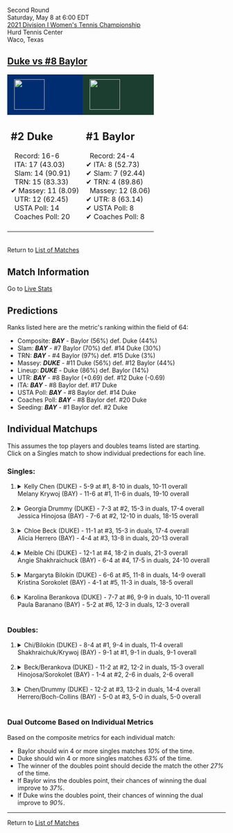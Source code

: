 Second Round  
Saturday, May 8 at 6:00 EDT  
[2021 Division I Women's Tennis Championship](../index.md)  
Hurd Tennis Center  
Waco, Texas  
## [Duke vs #8 Baylor](https://www.ncaa.com/game/5833682)  

<table><tr style="background-color: #d9d9d9 !important"><td style="background-color: #002D72 !important"><img src="https://www.ncaa.com/sites/default/files/images/logos/schools/d/duke.70.png" width="70" height="70" style="padding: 8px;" /></td><td style="background-color: #1B3E30 !important"><img src="https://www.ncaa.com/sites/default/files/images/logos/schools/b/baylor.70.png" width="70" height="70" style="padding: 8px;" /></td></tr><tr>
<td>  

<h2>#2 Duke</h2>  
&nbsp; Record: 16-6<br>  
&nbsp; ITA: 17 (43.03)<br>  
&nbsp; Slam: 14 (90.91)<br>  
&nbsp; TRN: 15 (83.33)<br>  
&#10004; Massey: 11 (8.09)<br>  
&nbsp; UTR: 12 (62.45)<br>  
&nbsp; USTA Poll: 14<br>  
&nbsp; Coaches Poll: 20<br>  
<br>  

</td>
<td>  

<h2>#1 Baylor</h2>  
&nbsp; Record: 24-4<br>  
&#10004; ITA: 8 (52.73)<br>  
&#10004; Slam: 7 (92.44)<br>  
&#10004; TRN: 4 (89.86)<br>  
&nbsp; Massey: 12 (8.06)<br>  
&#10004; UTR: 8 (63.14)<br>  
&#10004; USTA Poll: 8<br>  
&#10004; Coaches Poll: 8<br>  
<br>  

</td>
</tr></table>  


<br>Return to [List of Matches](../index.md)  

## Match Information  
Go to [Live Stats](http://www.sidearmstats.com/baylor/wten/)  

## Predictions  

Ranks listed here are the metric's ranking within the field of 64:  
- Composite: ***BAY*** - Baylor (56%) def. Duke (44%)  
- Slam: ***BAY*** - #7 Baylor (70%) def. #14 Duke (30%)  
- TRN: ***BAY*** - #4 Baylor (97%) def. #15 Duke (3%)  
- Massey: ***DUKE*** - #11 Duke (56%) def. #12 Baylor (44%)  
- Lineup: ***DUKE*** - Duke (86%) def. Baylor (14%)  
- UTR: ***BAY*** - #8 Baylor (+0.69) def. #12 Duke (-0.69)  
- ITA: ***BAY*** - #8 Baylor def. #17 Duke  
- USTA Poll: ***BAY*** - #8 Baylor def. #14 Duke  
- Coaches Poll: ***BAY*** - #8 Baylor def. #20 Duke  
- Seeding: ***BAY*** - #1 Baylor def. #2 Duke  

## Individual Matchups  
This assumes the top players and doubles teams listed are starting.  
Click on a Singles match to show individual predections for each line.  

### Singles:  

<ol>
<li><details>
<summary markdown="span">Kelly Chen (DUKE) - 5-9 at #1, 8-10 in duals, 10-11 overall<br>Melany Krywoj (BAY) - 11-6 at #1, 11-6 in duals, 19-10 overall</summary>
<h4>Predictions</h4><ul>
<li>Composite: <b><i>DUKE</i></b> - Chen (55%) def. Krywoj (45%)</li>  
<li>Slam: <b><i>DUKE</i></b> - Chen (65%) def. Krywoj (35%)</li>  
<li>TRN: <b><i>DUKE</i></b> - Chen (61%) def. Krywoj (39%)</li>  
<li>Massey: <b><i>DUKE</i></b> - Chen (55%) def. Krywoj (45%)</li>  
<li>UTR: <b><i>BAY</i></b> - Krywoj (62%) def. Chen (38%)</li>  
<li>ITA: <b><i>DUKE</i></b> - Chen (12.42) def. Krywoj (8.77)</li>  
</ul>
</details>&nbsp;</li>
<li><details>
<summary markdown="span">Georgia Drummy (DUKE) - 7-3 at #2, 15-3 in duals, 17-4 overall<br>Jessica Hinojosa (BAY) - 7-6 at #2, 12-10 in duals, 18-15 overall</summary>
<h4>Predictions</h4><ul>
<li>Composite: <b><i>DUKE</i></b> - Drummy (90%) def. Hinojosa (10%)</li>  
<li>Slam: <b><i>DUKE</i></b> - Drummy (89%) def. Hinojosa (11%)</li>  
<li>TRN: <b><i>DUKE</i></b> - Drummy (87%) def. Hinojosa (13%)</li>  
<li>Massey: <b><i>DUKE</i></b> - Drummy (92%) def. Hinojosa (8%)</li>  
<li>UTR: <b><i>DUKE</i></b> - Drummy (91%) def. Hinojosa (9%)</li>  
<li>ITA: <b><i>DUKE</i></b> - Drummy (24.14) def. Hinojosa (3.62)</li>  
</ul>
</details>&nbsp;</li>
<li><details>
<summary markdown="span">Chloe Beck (DUKE) - 11-1 at #3, 15-3 in duals, 17-4 overall<br>Alicia Herrero (BAY) - 4-4 at #3, 13-8 in duals, 20-13 overall</summary>
<h4>Predictions</h4><ul>
<li>Composite: <b><i>DUKE</i></b> - Beck (74%) def. Herrero (26%)</li>  
<li>Slam: <b><i>DUKE</i></b> - Beck (74%) def. Herrero (26%)</li>  
<li>TRN: <b><i>DUKE</i></b> - Beck (77%) def. Herrero (23%)</li>  
<li>Massey: <b><i>DUKE</i></b> - Beck (73%) def. Herrero (27%)</li>  
<li>UTR: <b><i>DUKE</i></b> - Beck (72%) def. Herrero (28%)</li>  
<li>ITA: <b><i>DUKE</i></b> - Beck (15.35) def. Herrero (2.87)</li>  
</ul>
</details>&nbsp;</li>
<li><details>
<summary markdown="span">Meible Chi (DUKE) - 12-1 at #4, 18-2 in duals, 21-3 overall<br>Angie Shakhraichuck (BAY) - 6-4 at #4, 17-5 in duals, 24-10 overall</summary>
<h4>Predictions</h4><ul>
<li>Composite: <b><i>DUKE</i></b> - Chi (80%) def. Shakhraichuck (20%)</li>  
<li>Slam: <b><i>DUKE</i></b> - Chi (80%) def. Shakhraichuck (20%)</li>  
<li>TRN: <b><i>DUKE</i></b> - Chi (86%) def. Shakhraichuck (14%)</li>  
<li>Massey: <b><i>DUKE</i></b> - Chi (73%) def. Shakhraichuck (27%)</li>  
<li>UTR: <b><i>DUKE</i></b> - Chi (81%) def. Shakhraichuck (19%)</li>  
<li>ITA: <b><i>DUKE</i></b> - Chi (15.20) def. Shakhraichuck (1.88)</li>  
</ul>
</details>&nbsp;</li>
<li><details>
<summary markdown="span">Margaryta Bilokin (DUKE) - 6-6 at #5, 11-8 in duals, 14-9 overall<br>Kristina Sorokolet (BAY) - 4-1 at #5, 11-3 in duals, 18-5 overall</summary>
<h4>Predictions</h4><ul>
<li>Composite: <b><i>DUKE</i></b> - Bilokin (69%) def. Sorokolet (31%)</li>  
<li>Slam: <b><i>DUKE</i></b> - Bilokin (69%) def. Sorokolet (31%)</li>  
<li>TRN: <b><i>DUKE</i></b> - Bilokin (67%) def. Sorokolet (33%)</li>  
<li>Massey: <b><i>DUKE</i></b> - Bilokin (60%) def. Sorokolet (40%)</li>  
<li>UTR: <b><i>DUKE</i></b> - Bilokin (80%) def. Sorokolet (20%)</li>  
<li>ITA: <b><i>DUKE</i></b> - Bilokin (2.72) def. Sorokolet (1.95)</li>  
</ul>
</details>&nbsp;</li>
<li><details>
<summary markdown="span">Karolina Berankova (DUKE) - 7-7 at #6, 9-9 in duals, 10-11 overall<br>Paula Baranano (BAY) - 5-2 at #6, 12-3 in duals, 12-3 overall</summary>
<h4>Predictions</h4><ul>
<li>Composite: <b><i>BAY</i></b> - Baranano (91%) def. Berankova (9%)</li>  
<li>Slam: <b><i>BAY</i></b> - Baranano (90%) def. Berankova (10%)</li>  
<li>TRN: <b><i>BAY</i></b> - Baranano (92%) def. Berankova (8%)</li>  
<li>Massey: <b><i>BAY</i></b> - Baranano (88%) def. Berankova (12%)</li>  
<li>UTR: <b><i>BAY</i></b> - Baranano (92%) def. Berankova (8%)</li>  
<li>ITA: <b><i>BAY</i></b> - Baranano (2.52) def. Berankova (0.00)</li>  
</ul>
</details>&nbsp;</li>
</ol>

### Doubles:  

<ol>
<li><details>
<summary markdown="span">Chi/Bilokin (DUKE) - 8-4 at #1, 9-4 in duals, 11-4 overall<br>Shakhraichuk/Krywoj (BAY) - 9-1 at #1, 9-1 in duals, 9-1 overall</summary>
<br>Sorry, we don't have any metrics for this match
</details>&nbsp;</li>
<li><details>
<summary markdown="span">Beck/Berankova (DUKE) - 11-2 at #2, 12-2 in duals, 15-3 overall<br>Hinojosa/Sorokolet (BAY) - 1-4 at #2, 2-6 in duals, 2-6 overall</summary>
<br>Sorry, we don't have any metrics for this match
</details>&nbsp;</li>
<li><details>
<summary markdown="span">Chen/Drummy (DUKE) - 12-2 at #3, 13-2 in duals, 14-4 overall<br>Herrero/Boch-Collins (BAY) - 5-0 at #3, 5-0 in duals, 5-0 overall</summary>
<br>Sorry, we don't have any metrics for this match
</details>&nbsp;</li>
</ol>

### Dual Outcome Based on Individual Metrics  
  
Based on the composite metrics for each individual match:  
- Baylor should win 4 or more singles matches *10%* of the time.  
- Duke should win 4 or more singles matches *63%* of the time.  
- The winner of the doubles point should decide the match the other *27%* of the time.  
- If Baylor wins the doubles point, their chances of winning the dual improve to *37%*.  
- If Duke wins the doubles point, their chances of winning the dual improve to *90%*.  
  
------

Return to [List of Matches](../index.md)  
